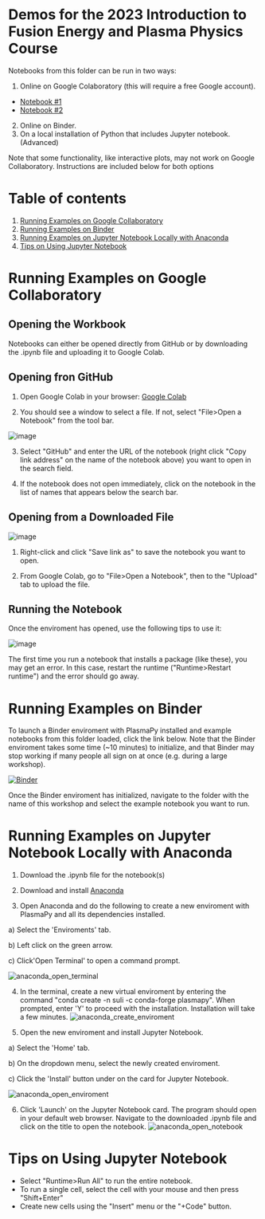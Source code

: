# Demos for the 2023 Introduction to Fusion Energy and Plasma Physics Course

Notebooks from this folder can be run in two ways:

1. Online on Google Colaboratory (this will require a free Google account).
  - [Notebook #1](https://colab.research.google.com/github/PlasmaPy/PlasmaPy-Demos/blob/main/2023-SULI/plasmapy-tutorial.ipynb)
  - [Notebook #2](https://colab.research.google.com/github/PlasmaPy/PlasmaPy-Demos/blob/main/2023-SULI/single_particle_drifts.ipynb)
2. Online on Binder.
3. On a local installation of Python that includes Jupyter notebook. (Advanced)

Note that some functionality, like interactive plots, may not work on Google Collaboratory. Instructions are included below for both options 

# Table of contents
1. [Running Examples on Google Collaboratory](#installation_google_colab)
2. [Running Examples on Binder](#installation_binder)
3. [Running Examples on Jupyter Notebook Locally with Anaconda](#installation_anaconda)
4. [Tips on Using Jupyter Notebook](#jupyter_tips)

# Running Examples on Google Collaboratory <a name="installation_google_colab"></a>

## Opening the Workbook

Notebooks can either be opened directly from GitHub or by downloading the .ipynb file and uploading it to Google Colab. 

## Opening fron GitHub
1. Open Google Colab in your browser: [Google Colab](https://colab.research.google.com/)

2. You should see a window to select a file. If not, select "File>Open a Notebook" from the tool bar. 

![image](https://user-images.githubusercontent.com/32618747/162498499-23900832-fe96-4d92-9258-d6af114cdb77.png)

3. Select "GitHub" and enter the URL of the notebook (right click "Copy link address" on the name of the notebook above) you want to open in the search field. 

4. If the notebook does not open immediately, click on the notebook in the list of names that appears below the search bar. 


## Opening from a Downloaded File

![image](https://user-images.githubusercontent.com/32618747/162499834-fc224d93-cad8-4e2d-916e-775198b69f55.png)

1. Right-click and click "Save link as" to save the notebook you want to open.

2. From Google Colab, go to "File>Open a Notebook", then to the "Upload" tab to upload the file.


## Running the Notebook

Once the enviroment has opened, use the following tips to use it: 

![image](https://user-images.githubusercontent.com/32618747/162499118-ecdbe48d-06ed-49c7-9c76-ed0a8cc32255.png)

The first time you run a notebook that installs a package (like these), you may get an error. In this case, restart the runtime ("Runtime>Restart runtime") and the error should go away.


# Running Examples on Binder <a name="installation_binder"></a>
  
To launch a Binder enviroment with PlasmaPy installed and example notebooks from this folder loaded, click the link below. Note that the Binder enviroment takes some time (~10 minutes) to initialize, and that Binder may stop working if many people all sign on at once (e.g. during a large workshop). 
  
[![Binder](https://mybinder.org/badge_logo.svg)](https://mybinder.org/v2/gh/PlasmaPy/PlasmaPy-Demos/main)

Once the Binder enviroment has initialized, navigate to the folder with the name of this workshop and select the example notebook you want to run.

# Running Examples on Jupyter Notebook Locally with Anaconda <a name="installation_anaconda"></a>
1. Download the .ipynb file for the notebook(s)

2. Download and install [Anaconda](https://www.anaconda.com/download)

3. Open Anaconda and do the following to create a new enviroment with PlasmaPy and all its dependencies installed.

  a) Select the 'Enviroments' tab.
  
  b) Left click on the green arrow.
  
  c) Click'Open Terminal' to open a command prompt.
  
![anaconda_open_terminal](https://github.com/PlasmaPy/PlasmaPy-Demos/assets/32618747/a3054200-13ff-4d85-937e-0b379976536f)


4.  In the terminal, create a new virtual enviroment by entering the command "conda create -n suli -c conda-forge plasmapy". When prompted, enter 'Y' to proceed with the installation. Installation will take a few minutes.
![anaconda_create_enviroment](https://github.com/PlasmaPy/PlasmaPy-Demos/assets/32618747/866e38f9-f5b4-4f0d-adfd-9ac2377c3ba9)

5. Open the new enviroment and install Jupyter Notebook.

  a) Select the 'Home' tab.
  
  b) On the dropdown menu, select the newly created enviroment. 
  
  c) Click the 'Install' button under on the card for Jupyter Notebook. 
  
![anaconda_open_enviroment](https://github.com/PlasmaPy/PlasmaPy-Demos/assets/32618747/cb23fa79-3f35-4f4b-8df1-7b6cb16d3af2)

6. Click 'Launch' on the Jupyter Notebook card. The program should open in your default web browser. Navigate to the downloaded .ipynb file and click on the title to open the notebook. ![anaconda_open_notebook](https://github.com/PlasmaPy/PlasmaPy-Demos/assets/32618747/67fa8cf0-4d92-4dc9-bee0-175dcd1d7f0f)

  

# Tips on Using Jupyter Notebook <a name="jupyter_tips"></a>
- Select "Runtime>Run All" to run the entire notebook. 
- To run a single cell, select the cell with your mouse and then press "Shift+Enter"
- Create new cells using the "Insert" menu or the "+Code" button.
